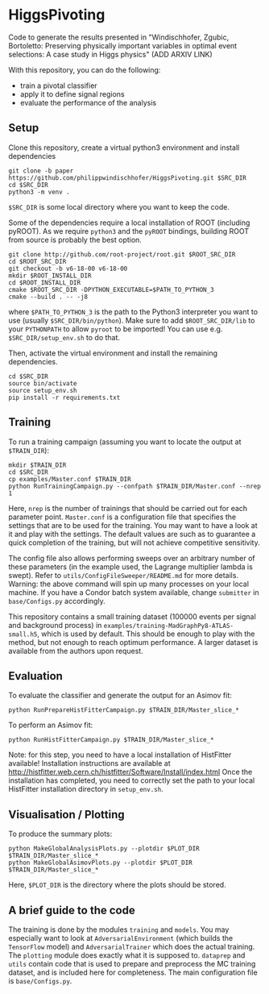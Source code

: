 # HiggsPivoting

Code to generate the results presented in "Windischhofer, Zgubic, Bortoletto: Preserving physically important variables in optimal event selections: A case study in Higgs physics" (ADD ARXIV LINK)

With this repository, you can do the following:
* train a pivotal classifier
* apply it to define signal regions
* evaluate the performance of the analysis

## Setup

Clone this repository, create a virtual python3 environment and install dependencies
```
git clone -b paper https://github.com/philippwindischhofer/HiggsPivoting.git $SRC_DIR
cd $SRC_DIR
python3 -m venv .
```
`$SRC_DIR` is some local directory where you want to keep the code.

Some of the dependencies require a local installation of ROOT (including pyROOT). As we require `python3` and the `pyROOT` bindings, building ROOT from source is probably the best option.

```
git clone http://github.com/root-project/root.git $ROOT_SRC_DIR
cd $ROOT_SRC_DIR
git checkout -b v6-18-00 v6-18-00
mkdir $ROOT_INSTALL_DIR
cd $ROOT_INSTALL_DIR
cmake $ROOT_SRC_DIR -DPYTHON_EXECUTABLE=$PATH_TO_PYTHON_3
cmake --build . -- -j8
```
where `$PATH_TO_PYTHON_3` is the path to the Python3 interpreter you want to use (usually `$SRC_DIR/bin/python`).
Make sure to add `$ROOT_SRC_DIR/lib` to your `PYTHONPATH` to allow `pyroot` to be imported! You can use e.g. `$SRC_DIR/setup_env.sh` to do that.

Then, activate the virtual environment and install the remaining dependencies.
```
cd $SRC_DIR
source bin/activate
source setup_env.sh
pip install -r requirements.txt
```

## Training

To run a training campaign (assuming you want to locate the output at `$TRAIN_DIR`):
```
mkdir $TRAIN_DIR
cd $SRC_DIR
cp examples/Master.conf $TRAIN_DIR
python RunTrainingCampaign.py --confpath $TRAIN_DIR/Master.conf --nrep 1
```
Here, `nrep` is the number of trainings that should be carried out for each parameter point. `Master.conf` is a configuration file that specifies the settings that are to be used for the training.
You may want to have a look at it and play with the settings. The default values are such as to guarantee a quick completion of the training, but will not achieve competitive sensitivity.

The config file also allows performing sweeps over an arbitrary number of these parameters (in the example used, the Lagrange multiplier lambda is swept). Refer to `utils/ConfigFileSweeper/README.md` for more details.
Warning: the above command will spin up many processes on your local machine. If you have a Condor batch system available, change `submitter` in `base/Configs.py` accordingly.

This repository contains a small training dataset (100000 events per signal and background process) in `examples/training-MadGraphPy8-ATLAS-small.h5`, which is used by default. This should be enough to play
with the method, but not enough to reach optimum performance. A larger dataset is available from the authors upon request.

## Evaluation

To evaluate the classifier and generate the output for an Asimov fit:
```
python RunPrepareHistFitterCampaign.py $TRAIN_DIR/Master_slice_*
```

To perform an Asimov fit:

```
python RunHistFitterCampaign.py $TRAIN_DIR/Master_slice_*
```

Note: for this step, you need to have a local installation of HistFitter available!
Installation instructions are available at http://histfitter.web.cern.ch/histfitter/Software/Install/index.html
Once the installation has completed, you need to correctly set the path to your local HistFitter installation directory
in `setup_env.sh`.

## Visualisation / Plotting

To produce the summary plots:
```
python MakeGlobalAnalysisPlots.py --plotdir $PLOT_DIR $TRAIN_DIR/Master_slice_* 
python MakeGlobalAsimovPlots.py --plotdir $PLOT_DIR $TRAIN_DIR/Master_slice_* 
```
Here, `$PLOT_DIR` is the directory where the plots should be stored.

## A brief guide to the code
The training is done by the modules `training` and `models`. You may especially want to look at `AdversarialEnvironment` (which builds the `TensorFlow` model) and `AdversarialTrainer` which does the actual training. The `plotting` module does exactly what it is supposed to. `dataprep` and `utils` contain code that is used to prepare and preprocess the MC training dataset, and is included here for completeness. The main configuration file is `base/Configs.py`.